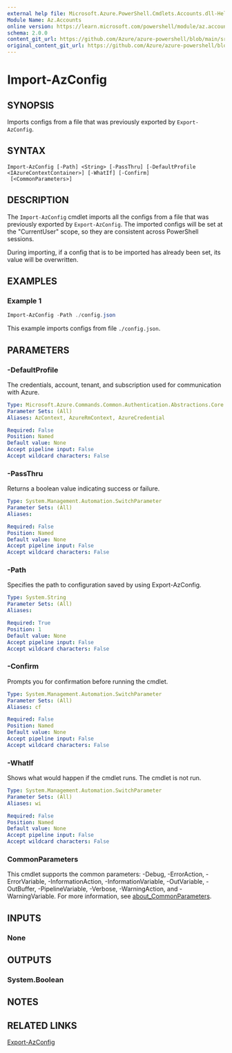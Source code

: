 ```yaml
---
external help file: Microsoft.Azure.PowerShell.Cmdlets.Accounts.dll-Help.xml
Module Name: Az.Accounts
online version: https://learn.microsoft.com/powershell/module/az.accounts/import-azconfig
schema: 2.0.0
content_git_url: https://github.com/Azure/azure-powershell/blob/main/src/Accounts/Accounts/help/Import-AzConfig.md
original_content_git_url: https://github.com/Azure/azure-powershell/blob/main/src/Accounts/Accounts/help/Import-AzConfig.md
---
```


# Import-AzConfig

## SYNOPSIS
Imports configs from a file that was previously exported by `Export-AzConfig`.

## SYNTAX

```
Import-AzConfig [-Path] <String> [-PassThru] [-DefaultProfile <IAzureContextContainer>] [-WhatIf] [-Confirm]
 [<CommonParameters>]
```

## DESCRIPTION
The `Import-AzConfig` cmdlet imports all the configs from a file that was previously exported by `Export-AzConfig`. The imported configs will be set at the "CurrentUser" scope, so they are consistent across PowerShell sessions.

During importing, if a config that is to be imported has already been set, its value will be overwritten.

## EXAMPLES

### Example 1
```powershell
Import-AzConfig -Path ./config.json
```

This example imports configs from file `./config.json`.

## PARAMETERS

### -DefaultProfile
The credentials, account, tenant, and subscription used for communication with Azure.

```yaml
Type: Microsoft.Azure.Commands.Common.Authentication.Abstractions.Core.IAzureContextContainer
Parameter Sets: (All)
Aliases: AzContext, AzureRmContext, AzureCredential

Required: False
Position: Named
Default value: None
Accept pipeline input: False
Accept wildcard characters: False
```

### -PassThru
Returns a boolean value indicating success or failure.

```yaml
Type: System.Management.Automation.SwitchParameter
Parameter Sets: (All)
Aliases:

Required: False
Position: Named
Default value: None
Accept pipeline input: False
Accept wildcard characters: False
```

### -Path
Specifies the path to configuration saved by using Export-AzConfig.

```yaml
Type: System.String
Parameter Sets: (All)
Aliases:

Required: True
Position: 1
Default value: None
Accept pipeline input: False
Accept wildcard characters: False
```

### -Confirm
Prompts you for confirmation before running the cmdlet.

```yaml
Type: System.Management.Automation.SwitchParameter
Parameter Sets: (All)
Aliases: cf

Required: False
Position: Named
Default value: None
Accept pipeline input: False
Accept wildcard characters: False
```

### -WhatIf
Shows what would happen if the cmdlet runs.
The cmdlet is not run.

```yaml
Type: System.Management.Automation.SwitchParameter
Parameter Sets: (All)
Aliases: wi

Required: False
Position: Named
Default value: None
Accept pipeline input: False
Accept wildcard characters: False
```

### CommonParameters
This cmdlet supports the common parameters: -Debug, -ErrorAction, -ErrorVariable, -InformationAction, -InformationVariable, -OutVariable, -OutBuffer, -PipelineVariable, -Verbose, -WarningAction, and -WarningVariable. For more information, see [about_CommonParameters](http://go.microsoft.com/fwlink/?LinkID=113216).

## INPUTS

### None

## OUTPUTS

### System.Boolean

## NOTES

## RELATED LINKS

[Export-AzConfig](./Export-AzConfig.md)
